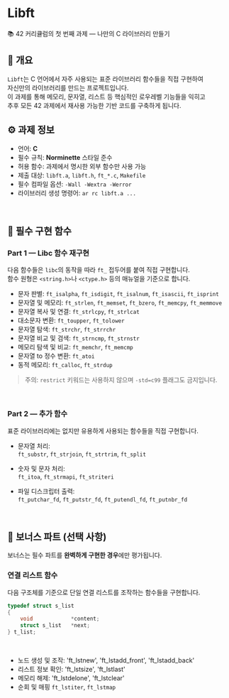 # Libft

📚 42 커리큘럼의 첫 번째 과제 — 나만의 C 라이브러리 만들기
<br>

## 📖 개요

`Libft`는 C 언어에서 자주 사용되는 표준 라이브러리 함수들을 직접 구현하여  
자신만의 라이브러리를 만드는 프로젝트입니다.  
이 과제를 통해 메모리, 문자열, 리스트 등 핵심적인 로우레벨 기능들을 익히고  
추후 모든 42 과제에서 재사용 가능한 기반 코드를 구축하게 됩니다.
<br>

## ⚙️ 과제 정보

- 언어: **C**
- 필수 규칙: **Norminette** 스타일 준수
- 허용 함수: 과제에서 명시한 외부 함수만 사용 가능
- 제출 대상: `libft.a`, `libft.h`, `ft_*.c`, `Makefile`
- 필수 컴파일 옵션: `-Wall -Wextra -Werror`
- 라이브러리 생성 명령어: `ar rc libft.a ...`
<br>

## 🧩 필수 구현 함수

### Part 1 — Libc 함수 재구현

다음 함수들은 `libc`의 동작을 따라 `ft_` 접두어를 붙여 직접 구현합니다.  
함수 원형은 `<string.h>`나 `<ctype.h>` 등의 매뉴얼을 기준으로 합니다.

- 문자 판별: `ft_isalpha`, `ft_isdigit`, `ft_isalnum`, `ft_isascii`, `ft_isprint`
- 문자열 및 메모리: `ft_strlen`, `ft_memset`, `ft_bzero`, `ft_memcpy`, `ft_memmove`
- 문자열 복사 및 연결: `ft_strlcpy`, `ft_strlcat`
- 대소문자 변환: `ft_toupper`, `ft_tolower`
- 문자열 탐색: `ft_strchr`, `ft_strrchr`
- 문자열 비교 및 검색: `ft_strncmp`, `ft_strnstr`
- 메모리 탐색 및 비교: `ft_memchr`, `ft_memcmp`
- 문자열 to 정수 변환: `ft_atoi`
- 동적 메모리: `ft_calloc`, `ft_strdup`

> 주의: `restrict` 키워드는 사용하지 않으며 `-std=c99` 플래그도 금지입니다.
<br>

### Part 2 — 추가 함수

표준 라이브러리에는 없지만 유용하게 사용되는 함수들을 직접 구현합니다.

- 문자열 처리:  
  `ft_substr`, `ft_strjoin`, `ft_strtrim`, `ft_split`

- 숫자 및 문자 처리:  
  `ft_itoa`, `ft_strmapi`, `ft_striteri`

- 파일 디스크립터 출력:  
  `ft_putchar_fd`, `ft_putstr_fd`, `ft_putendl_fd`, `ft_putnbr_fd`
<br>

## 🏅 보너스 파트 (선택 사항)

보너스는 필수 파트를 **완벽하게 구현한 경우**에만 평가됩니다.

### 연결 리스트 함수

다음 구조체를 기준으로 단일 연결 리스트를 조작하는 함수들을 구현합니다.

```c
typedef struct s_list
{
    void            *content;
    struct s_list   *next;
} t_list;
```
<br>

- 노드 생성 및 조작:
  'ft_lstnew', 'ft_lstadd_front', 'ft_lstadd_back'
- 리스트 정보 확인:
  'ft_lstsize', 'ft_lstlast'
- 메모리 해제:
  'ft_lstdelone', 'ft_lstclear'
- 순회 및 매핑
  `ft_lstiter`, `ft_lstmap`
